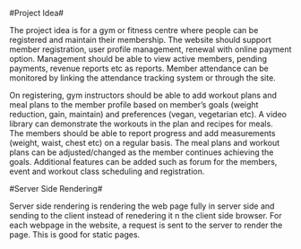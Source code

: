 #Project Idea#

The project idea is for a gym or fitness centre where people can be registered and maintain their membership. 
The website should support member registration, user profile management, renewal with online payment option. 
Management should be able to view active members, pending payments, revenue reports etc as reports. 
Member attendance can be monitored by linking the attendance tracking system or through the site.

On registering, gym instructors should be able to add workout plans and meal plans to the member profile based 
on member’s goals (weight reduction, gain, maintain) and preferences (vegan, vegetarian etc). 
A video library can demonstrate the workouts in the plan and recipes for meals.  
The members should be able to report progress and add measurements (weight, waist, chest etc) on a regular basis.
The meal plans and workout plans can be adjusted/changed as the member continues achieving the goals. 
Additional features can be added such as forum for the members, event and workout class scheduling and 
registration.



#Server Side Rendering#

Server side rendering is rendering the web page  fully  in server side and sending to the client instead of renedering it n the client side browser. 
For each webpage in the website, a request is sent to the server to render the page. 
This is good for static pages. 

